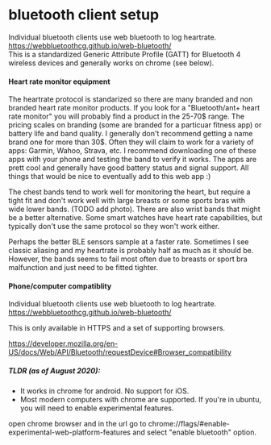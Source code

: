 # bluetooth client setup

Individual bluetooth clients use web bluetooth to log
heartrate.   https://webbluetoothcg.github.io/web-bluetooth/  
This is a standardized Generic Attribute Profile (GATT) for Bluetooth 4 wireless devices and generally works on chrome (see below).  


#### Heart rate monitor equipment

The  heartrate protocol is standarized so there are many branded and non branded heart rate monitor products.  If you look for a "Bluetooth/ant+ heart rate monitor" you will probably find a product in the 25-70$ range.  The pricing scales on branding (some are branded for a particuar fitness app) or battery life and band quality.   I generally don't recommend getting a name brand one for more than 30$.  Often they will claim to work for a variety of apps: Garmin, Wahoo, Strava, etc. I recommend downloading one of these apps with your phone and testing the band to verify it works. The apps are prett cool and generally have good battery status and signal support. All things that would be nice to eventually add to this web app :)  

The chest bands tend to work well for monitoring the heart, but require a tight fit and don't work well with large breasts or some sports bras with wide lower bands.  (TODO add photo). There are also wrist bands that might be a better alternative.  Some smart watches have heart rate capabilities, but typically don't use the same protocol so they won't work either.

Perhaps the better BLE sensors sample at a faster rate.  Sometimes I see classic aliasing and my heartrate is probably half as much as it should be.  However, the bands seems to fail most often due to breasts or sport bra malfunction and just need to be fitted tighter.  


#### Phone/computer compatiblity 

Individual bluetooth clients use web bluetooth to log
heartrate.   https://webbluetoothcg.github.io/web-bluetooth/

This is only available in HTTPS and a set of supporting browsers. 

https://developer.mozilla.org/en-US/docs/Web/API/Bluetooth/requestDevice#Browser_compatibility

##### TLDR (as of August 2020):

* It works in chrome for android.  No support for iOS.
* Most modern computers with chrome are supported.  If you're in ubuntu, you 
will need to enable experimental features.

open chrome browser and in the url go to
chrome://flags/#enable-experimental-web-platform-features
and select "enable bluetooth" option.



